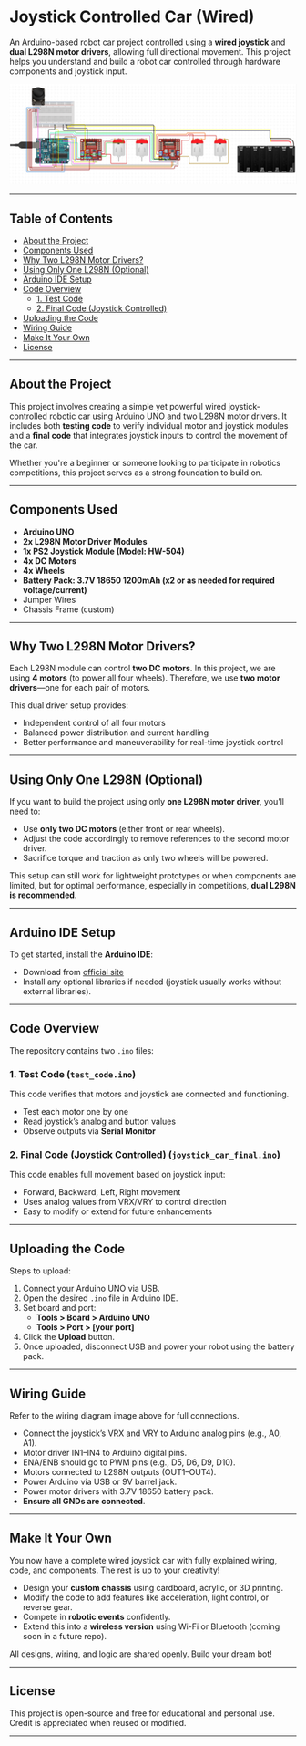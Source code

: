 # Joystick Controlled Car (Wired)

An Arduino-based robot car project controlled using a **wired joystick** and **dual L298N motor drivers**, allowing full directional movement. This project helps you understand and build a robot car controlled through hardware components and joystick input.

![Wiring Diagram](design.png)

---

## Table of Contents

- [About the Project](#about-the-project)
- [Components Used](#components-used)
- [Why Two L298N Motor Drivers?](#why-two-l298n-motor-drivers)
- [Using Only One L298N (Optional)](#using-only-one-l298n-optional)
- [Arduino IDE Setup](#arduino-ide-setup)
- [Code Overview](#code-overview)
  - [1. Test Code](#1-test-code)
  - [2. Final Code (Joystick Controlled)](#2-final-code-joystick-controlled)
- [Uploading the Code](#uploading-the-code)
- [Wiring Guide](#wiring-guide)
- [Make It Your Own](#make-it-your-own)
- [License](#license)

---

## About the Project

This project involves creating a simple yet powerful wired joystick-controlled robotic car using Arduino UNO and two L298N motor drivers. It includes both **testing code** to verify individual motor and joystick modules and a **final code** that integrates joystick inputs to control the movement of the car.

Whether you're a beginner or someone looking to participate in robotics competitions, this project serves as a strong foundation to build on.

---

## Components Used

- **Arduino UNO**
- **2x L298N Motor Driver Modules**
- **1x PS2 Joystick Module (Model: HW-504)**
- **4x DC Motors**
- **4x Wheels**
- **Battery Pack: 3.7V 18650 1200mAh (x2 or as needed for required voltage/current)**
- Jumper Wires
- Chassis Frame (custom)

---

## Why Two L298N Motor Drivers?

Each L298N module can control **two DC motors**. In this project, we are using **4 motors** (to power all four wheels). Therefore, we use **two motor drivers**—one for each pair of motors.

This dual driver setup provides:
- Independent control of all four motors
- Balanced power distribution and current handling
- Better performance and maneuverability for real-time joystick control

---

## Using Only One L298N (Optional)

If you want to build the project using only **one L298N motor driver**, you’ll need to:

- Use **only two DC motors** (either front or rear wheels).
- Adjust the code accordingly to remove references to the second motor driver.
- Sacrifice torque and traction as only two wheels will be powered.

This setup can still work for lightweight prototypes or when components are limited, but for optimal performance, especially in competitions, **dual L298N is recommended**.

---

## Arduino IDE Setup

To get started, install the **Arduino IDE**:

- Download from [official site](https://www.arduino.cc/en/software)
- Install any optional libraries if needed (joystick usually works without external libraries).

---

## Code Overview

The repository contains two `.ino` files:

### 1. **Test Code** (`test_code.ino`)

This code verifies that motors and joystick are connected and functioning.

- Test each motor one by one
- Read joystick’s analog and button values
- Observe outputs via **Serial Monitor**

### 2. **Final Code (Joystick Controlled)** (`joystick_car_final.ino`)

This code enables full movement based on joystick input:

- Forward, Backward, Left, Right movement
- Uses analog values from VRX/VRY to control direction
- Easy to modify or extend for future enhancements

---

## Uploading the Code

Steps to upload:

1. Connect your Arduino UNO via USB.
2. Open the desired `.ino` file in Arduino IDE.
3. Set board and port:
   - **Tools > Board > Arduino UNO**
   - **Tools > Port > [your port]**
4. Click the **Upload** button.
5. Once uploaded, disconnect USB and power your robot using the battery pack.

---

## Wiring Guide

Refer to the wiring diagram image above for full connections.

- Connect the joystick’s VRX and VRY to Arduino analog pins (e.g., A0, A1).
- Motor driver IN1–IN4 to Arduino digital pins.
- ENA/ENB should go to PWM pins (e.g., D5, D6, D9, D10).
- Motors connected to L298N outputs (OUT1–OUT4).
- Power Arduino via USB or 9V barrel jack.
- Power motor drivers with 3.7V 18650 battery pack.
- **Ensure all GNDs are connected**.

---

## Make It Your Own

You now have a complete wired joystick car with fully explained wiring, code, and components. The rest is up to your creativity!

- Design your **custom chassis** using cardboard, acrylic, or 3D printing.
- Modify the code to add features like acceleration, light control, or reverse gear.
- Compete in **robotic events** confidently.
- Extend this into a **wireless version** using Wi-Fi or Bluetooth (coming soon in a future repo).

All designs, wiring, and logic are shared openly. Build your dream bot!

---

## License

This project is open-source and free for educational and personal use. Credit is appreciated when reused or modified.

---
